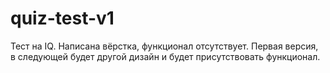 # quiz-test-v1
Тест на IQ. Написана вёрстка, функционал отсутствует. 
Первая версия, в следующей будет другой дизайн и будет присутствовать функционал.
